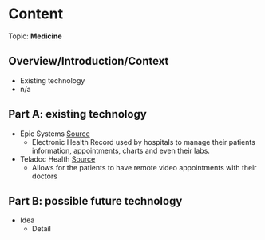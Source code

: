 # Content
Topic: **Medicine**

## Overview/Introduction/Context
* Existing technology
* n/a

## Part A: existing technology
* Epic Systems <a href="https://www.ehrinpractice.com/epic-ehr-software-profile-119.html" target="_blank">Source</a>
  * Electronic Health Record used by hospitals to manage their patients information, appointments, charts and even their labs.
* Teladoc Health <a href="https://hr.princeton.edu/thrive/wellness-resources/teladoc" target="_blank"> Source </a>
  * Allows for the patients to have remote video appointments with their doctors
 
 

## Part B: possible future technology
* Idea
  * Detail
